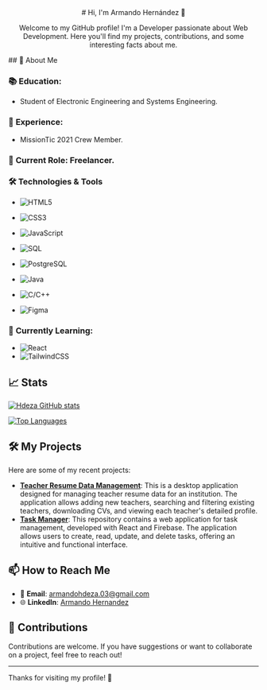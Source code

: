 <div align="center">
# Hi, I'm Armando Hernández 👋

Welcome to my GitHub profile! I'm a Developer passionate about Web Development. Here you'll find my projects, contributions, and some interesting facts about me.
</div>
## 🌟 About Me

### 📚 **Education**: 
  - Student of Electronic Engineering and Systems Engineering.
### 🚀 **Experience**: 
  - MissionTic 2021 Crew Member.
### 💼 **Current Role**: Freelancer.
### 🛠️ Technologies & Tools
- ![HTML5](https://img.shields.io/badge/-HTML5-000?&logo=html5&logoColor=E34F26&style=flat)
- ![CSS3](https://img.shields.io/badge/-CSS3-000?&logo=css3&logoColor=1572B6&style=flat)
- ![JavaScript](https://img.shields.io/badge/-JavaScript-000?&logo=javascript&logoColor=F7DF1E&style=flat)

- ![SQL](https://img.shields.io/badge/-SQL-000?&logo=sqlite&logoColor=003B57&style=flat)
- ![PostgreSQL](https://img.shields.io/badge/-PostgreSQL-000?&logo=postgresql&logoColor=4169E1&style=flat)
- ![Java](https://img.shields.io/badge/-Java-000?&logo=java&logoColor=007396&style=flat)
- ![C/C++](https://img.shields.io/badge/-C++-000?&logo=cplusplus&logoColor=00599C&style=flat)
- ![Figma](https://img.shields.io/badge/-Figma-000?&logo=figma&logoColor=F24E1E&style=flat)

### 🌱 **Currently Learning**:
- ![React](https://img.shields.io/badge/-React-000?&logo=react&logoColor=61DAFB&style=flat)
- ![TailwindCSS](https://img.shields.io/badge/-TailwindCSS-000?&logo=tailwindcss&logoColor=38B2AC&style=flat)

## 📈 Stats
[![Hdeza GitHub stats](https://github-readme-stats.vercel.app/api?username=hdeza&theme=github_dark&show_icons=true)](https://github.com/anuraghazra/github-readme-stats)

[![Top Languages](https://github-readme-stats.vercel.app/api/top-langs/?username=hdeza&layout=compact&theme=radical)](https://github.com/your-username)

## 🛠️ My Projects

Here are some of my recent projects:

- **[Teacher Resume Data Management](https://github.com/hdeza/Teacher-Resume-Data-Management.git)**: This is a desktop application designed for managing teacher resume data for an institution. The application allows adding new teachers, searching and filtering existing teachers, downloading CVs, and viewing each teacher's detailed profile.
- **[Task Manager](https://github.com/hdeza/Task-Manager.git)**: This repository contains a web application for task management, developed with React and Firebase. The application allows users to create, read, update, and delete tasks, offering an intuitive and functional interface.

## 📫 How to Reach Me

- 📧 **Email**: [armandohdeza.03@gmail.com](mailto:armandohdeza.03@gmail.com)
- 🌐 **LinkedIn**: [Armando Hernandez]([https://www.linkedin.com/in/your-profile](https://www.linkedin.com/in/armando-hern%C3%A1ndez-9178a7222/))


## 🤝 Contributions

Contributions are welcome. If you have suggestions or want to collaborate on a project, feel free to reach out!

---

Thanks for visiting my profile! 🚀
